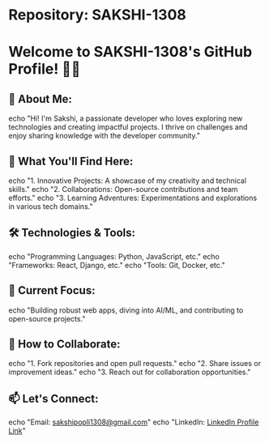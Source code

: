 # Repository: SAKSHI-1308

# Welcome to SAKSHI-1308's GitHub Profile! 👋✨

## 🌟 About Me:
echo "Hi! I'm Sakshi, a passionate developer who loves exploring new technologies and creating impactful projects. I thrive on challenges and enjoy sharing knowledge with the developer community."

## 🔭 What You'll Find Here:
echo "1. Innovative Projects: A showcase of my creativity and technical skills."
echo "2. Collaborations: Open-source contributions and team efforts."
echo "3. Learning Adventures: Experimentations and explorations in various tech domains."

## 🛠️ Technologies & Tools:
echo "Programming Languages: Python, JavaScript, etc."
echo "Frameworks: React, Django, etc."
echo "Tools: Git, Docker, etc."

## 🌱 Current Focus:
echo "Building robust web apps, diving into AI/ML, and contributing to open-source projects."

## 🤝 How to Collaborate:
echo "1. Fork repositories and open pull requests."
echo "2. Share issues or improvement ideas."
echo "3. Reach out for collaboration opportunities."

## 📫 Let's Connect:
echo "Email: sakshipopli1308@gmail.com"
echo "LinkedIn: [LinkedIn Profile Link](https://www.linkedin.com/in/sakshi-popli-567940220/)"
